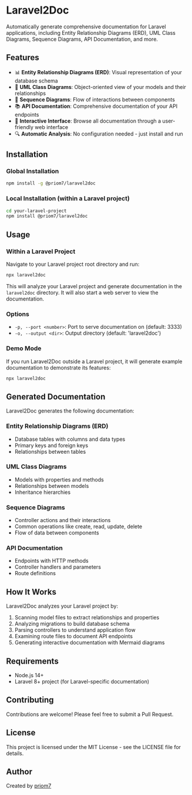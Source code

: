 # Laravel2Doc

Automatically generate comprehensive documentation for Laravel applications, including Entity Relationship Diagrams (ERD), UML Class Diagrams, Sequence Diagrams, API Documentation, and more.

<!-- ![Laravel2Doc Demo](https://via.placeholder.com/800x400?text=Laravel2Doc+Demo) -->

## Features

- 📊 **Entity Relationship Diagrams (ERD)**: Visual representation of your database schema
- 📝 **UML Class Diagrams**: Object-oriented view of your models and their relationships
- 🔄 **Sequence Diagrams**: Flow of interactions between components
- 📚 **API Documentation**: Comprehensive documentation of your API endpoints
- 🚀 **Interactive Interface**: Browse all documentation through a user-friendly web interface
- 🔍 **Automatic Analysis**: No configuration needed - just install and run

## Installation

### Global Installation

```bash
npm install -g @priom7/laravel2doc
```

### Local Installation (within a Laravel project)

```bash
cd your-laravel-project
npm install @priom7/laravel2doc
```

## Usage

### Within a Laravel Project

Navigate to your Laravel project root directory and run:

```bash
npx laravel2doc
```

This will analyze your Laravel project and generate documentation in the `laravel2doc` directory. It will also start a web server to view the documentation.

### Options

- `-p, --port <number>`: Port to serve documentation on (default: 3333)
- `-o, --output <dir>`: Output directory (default: 'laravel2doc')

### Demo Mode

If you run Laravel2Doc outside a Laravel project, it will generate example documentation to demonstrate its features:

```bash
npx laravel2doc
```

## Generated Documentation

Laravel2Doc generates the following documentation:

### Entity Relationship Diagrams (ERD)

- Database tables with columns and data types
- Primary keys and foreign keys
- Relationships between tables

### UML Class Diagrams

- Models with properties and methods
- Relationships between models
- Inheritance hierarchies

### Sequence Diagrams

- Controller actions and their interactions
- Common operations like create, read, update, delete
- Flow of data between components

### API Documentation

- Endpoints with HTTP methods
- Controller handlers and parameters
- Route definitions

## How It Works

Laravel2Doc analyzes your Laravel project by:

1. Scanning model files to extract relationships and properties
2. Analyzing migrations to build database schema
3. Parsing controllers to understand application flow
4. Examining route files to document API endpoints
5. Generating interactive documentation with Mermaid diagrams

## Requirements

- Node.js 14+
- Laravel 8+ project (for Laravel-specific documentation)

## Contributing

Contributions are welcome! Please feel free to submit a Pull Request.

## License

This project is licensed under the MIT License - see the LICENSE file for details.

## Author

Created by [priom7](https://github.com/priom7)